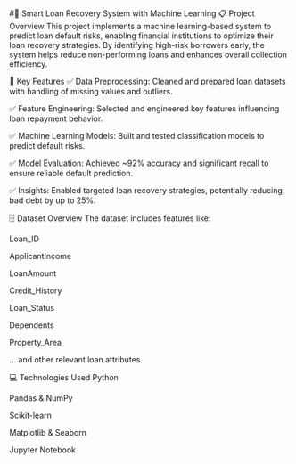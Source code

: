 #💼 Smart Loan Recovery System with Machine Learning
📋 Project Overview
This project implements a machine learning-based system to predict loan default risks, enabling financial institutions to optimize their loan recovery strategies. By identifying high-risk borrowers early, the system helps reduce non-performing loans and enhances overall collection efficiency.

🚀 Key Features
✅ Data Preprocessing: Cleaned and prepared loan datasets with handling of missing values and outliers.

✅ Feature Engineering: Selected and engineered key features influencing loan repayment behavior.

✅ Machine Learning Models: Built and tested classification models to predict default risks.

✅ Model Evaluation: Achieved ~92% accuracy and significant recall to ensure reliable default prediction.

✅ Insights: Enabled targeted loan recovery strategies, potentially reducing bad debt by up to 25%.

🗄️ Dataset Overview
The dataset includes features like:

Loan_ID

ApplicantIncome

LoanAmount

Credit_History

Loan_Status

Dependents

Property_Area

... and other relevant loan attributes.



💻 Technologies Used
Python

Pandas & NumPy

Scikit-learn

Matplotlib & Seaborn

Jupyter Notebook



